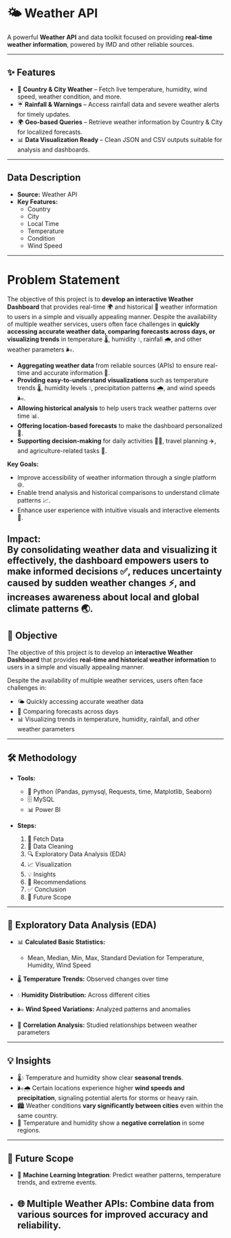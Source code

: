 # 🌤 Weather API
A powerful **Weather API** and data toolkit focused on providing **real-time weather information**, powered by IMD and other reliable sources.

---

## ✨ Features

- 📍 **Country & City Weather** – Fetch live temperature, humidity, wind speed, weather condition, and more.  
- ☔ **Rainfall & Warnings** – Access rainfall data and severe weather alerts for timely updates.  
- 🌍 **Geo-based Queries** – Retrieve weather information by Country & City for localized forecasts.  
- 📊 **Data Visualization Ready** – Clean JSON and CSV outputs suitable for analysis and dashboards.  

---
## Data Description

- **Source:** Weather API
- **Key Features:**
  - Country
  - City
  - Local Time
  - Temperature
  - Condition
  - Wind Speed
---

# Problem Statement

The objective of this project is to **develop an interactive Weather Dashboard** that provides real-time 🌍 and historical 📅 weather information to users in a simple and visually appealing manner. Despite the availability of multiple weather services, users often face challenges in **quickly accessing accurate weather data, comparing forecasts across days, or visualizing trends** in temperature 🌡, humidity 💧, rainfall 🌧, and other weather parameters 🌬.  

- **Aggregating weather data** from reliable sources (APIs) to ensure real-time and accurate information 🔗.  
- **Providing easy-to-understand visualizations** such as temperature trends 🌡, humidity levels 💧, precipitation patterns 🌧, and wind speeds 🌬.  
- **Allowing historical analysis** to help users track weather patterns over time 📊.  
- **Offering location-based forecasts** to make the dashboard personalized 📍.  
- **Supporting decision-making** for daily activities 🏃‍♂️, travel planning ✈️, and agriculture-related tasks 🚜.  

**Key Goals:**  
- Improve accessibility of weather information through a single platform 🌐.  
- Enable trend analysis and historical comparisons to understand climate patterns 📈.  
- Enhance user experience with intuitive visuals and interactive elements 🎨.  

**Impact:**  
By consolidating weather data and visualizing it effectively, the dashboard empowers users to make informed decisions ✅, reduces uncertainty caused by sudden weather changes ⚡, and increases awareness about local and global climate patterns 🌏.
---

## 🎯 Objective

The objective of this project is to develop an **interactive Weather Dashboard** that provides **real-time and historical weather information** to users in a simple and visually appealing manner.  

Despite the availability of multiple weather services, users often face challenges in:  
- 🌤 Quickly accessing accurate weather data  
- 📅 Comparing forecasts across days  
- 📊 Visualizing trends in temperature, humidity, rainfall, and other weather parameters
---
## 🛠️ Methodology

- **Tools:**  
  - 🐍 Python (Pandas, pymysql, Requests, time, Matplotlib, Seaborn)  
  - 🗄️ MySQL  
  - 📊 Power BI  

- **Steps:**  
  1. 🔄 Fetch Data  
  2. 🧹 Data Cleaning  
  3. 🔍 Exploratory Data Analysis (EDA)  
  4. 📈 Visualization  
  5. 💡 Insights  
  6. 📝 Recommendations  
  7. ✅ Conclusion  
  8. 🌟 Future Scope
---
## 🔎 Exploratory Data Analysis (EDA)

- 📊 **Calculated Basic Statistics:**  
  - Mean, Median, Min, Max, Standard Deviation for Temperature, Humidity, Wind Speed  

- 🌡️ **Temperature Trends:** Observed changes over time  

- 💧 **Humidity Distribution:** Across different cities  

- 🌬️ **Wind Speed Variations:** Analyzed patterns and anomalies  

- 🔗 **Correlation Analysis:** Studied relationships between weather parameters
---

## 💡 Insights

- 🌡️💧 Temperature and humidity show clear **seasonal trends**.  
- 🌬️🌧️ Certain locations experience higher **wind speeds and precipitation**, signaling potential alerts for storms or heavy rain.  
- 🏙️ Weather conditions **vary significantly between cities** even within the same country.  
- 🔗 Temperature and humidity show a **negative correlation** in some regions.
---
## 🌟 Future Scope

- 🤖 **Machine Learning Integration**: Predict weather patterns, temperature trends, and extreme events.  
- 🌐 **Multiple Weather APIs**: Combine data from various sources for improved accuracy and reliability.
  ---
